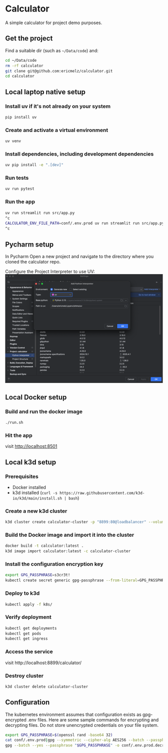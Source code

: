 # Calculator

A simple calculator for project demo purposes.

## Get the project
Find a suitable dir (such as `~/Data/code`) and:
```bash
cd ~/Data/code
rm -rf calculator
git clone git@github.com:ericmelz/calculator.git
cd calculator
```

## Local laptop native setup
### Install uv if it's not already on your system

```bash
pip install uv
```

### Create and activate a virtual environment
```bash
uv venv
```

### Install dependencies, including development dependencies
```bash
uv pip install -e ".[dev]"
```

### Run tests
```bash
uv run pytest
```

### Run the app
```bash
uv run streamlit run src/app.py
^c
CALCULATOR_ENV_FILE_PATH=conf/.env.prod uv run streamlit run src/app.py
^c
```

## Pycharm setup
In Pycharm Open a new project and navigate to the
directory where you cloned the calculator repo.

Configure the Project Interpreter to use UV:
![Project Interpreter](doc-images/project%20interpreter.png)


## Local Docker setup
### Build and run the docker image
```bash
./run.sh
```

### Hit the app
visit <http://localhost:8501>

## Local k3d setup
### Prerequisites
- Docker installed
- k3d installed (`curl -s https://raw.githubusercontent.com/k3d-io/k3d/main/install.sh | bash`)

### Create a new k3d cluster
```bash
k3d cluster create calculator-cluster -p "8899:80@loadbalancer" --volume "$(pwd)/conf:/mnt/nas/secrets@server:0"
```

### Build the Docker image and import it into the cluster
```bash
docker build -t calculator:latest .
k3d image import calculator:latest -c calculator-cluster
```
### Install the configuration encryption key
```bash
export GPG_PASSPHRASE=s3cr3t!
kubectl create secret generic gpg-passphrase --from-literal=GPG_PASSPHRASE=$GPG_PASSPHRASE
```

### Deploy to k3d
```bash
kubectl apply -f k8s/
```

### Verify deployment
```bash
kubectl get deployments
kubectl get pods
kubectl get ingress
```

### Access the service
visit http://localhost:8899/calculator/

### Destroy cluster
```bash
k3d cluster delete calculator-cluster
```

## Configuration 
The kubernetes environment assumes that configuration exists as 
gpg-encrypted .env files.  Here are some sample commands for encrypting
and decrypting files.  Do not store unencrypted credentials on your
file system.
```bash
export GPG_PASSPHRASE=$(openssl rand -base64 32)
cat conf/.env.prod|gpg --symmetric --cipher-alg AES256 --batch --passphrase "$GPG_PASSPHRASE" -o conf/.env.prod.encrypted
gpg --batch --yes --passphrase "$GPG_PASSPHRASE" -o conf/.env.prod.decrypted -d conf/.env.prod.encrypted                          
```
